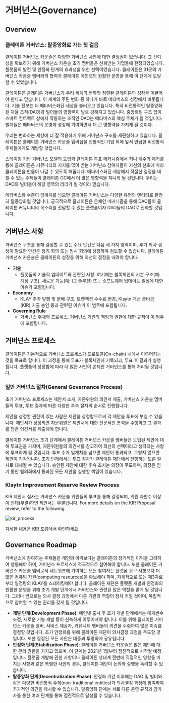 # 거버넌스(Governance)<a id="governance"></a>

## Overview <a id="overview"></a>

### 클레이튼 거버넌스: 탈중앙화로 가는 첫 걸음<a id="klaytn-governance-taking-the-first-step-to-decentralization"></a>

클레이튼 거버넌스 카운슬은 다양한 거버넌스 사안에 대한 결정권이 있습니다. 그 신뢰성을 확보하기 위해 거버넌스 카운슬 초기 멤버들은 신뢰받는 기업들에 한정되었습니다. 플랫폼의 발전 및 안정화 단계의 효과성을 위한 선택이었습니다. 클레이튼은 31곳의 거버넌스 카운슬 멤버와의 협력과 클레이튼 메인넷의 원활한 운영을 통해 이 단계에 도달할 수 있었습니다.

클레이튼은 클레이튼 거버넌스가 우리 세계의 변화와 정렬된 클레이튼의 성장을 이끌어야 한다고 믿습니다. 이 세계의 주된 변화 중 하나가 바로 메타버스의 성장에서 비롯됩니다. 기술 진보는 더 메타버스화된 세상을 불러오고 있습니다. 특히 비전통적인 탈중앙화된 자율 조직(DAO)과 빌더들의 영향력이 날로 강해지고 있습니다. 중앙화된 구조 없이 스마트 컨트랙트 상에서 작동하는 조직인 DAO는 메타버스의 핵심 주체가 될 것입니다. 빌더들은 메타버스의 운영과 성장에 기여하면서 더 큰 영향력을 가지게 될 것이다.

우리는 변화하는 세상에 더 잘 적응하기 위해 거버넌스 구조를 재편성하고 있습니다. 클레이튼은 클레이튼 거버넌스 카운슬 멤버십을 전통적인 기업 외에 앞서 언급한 비전통적 주체들에게도 개방할 것입니다.

스테이킹 기반 거버넌스 모델의 도입과 클레이튼 투표 메커니즘에서 지니 계수의 제거를 통해 클레이튼은 커뮤니티의 지지를 많이 받는 거버넌스 참여자들이 자신의 선호에 따라 클레이튼을 만들어 나갈 수 있도록 해줍니다. 메타버스화된 세상에서 적절한 결정을 내릴 수 있는 주체들이 클레이튼 GC에서 더 많은 영향력을 지니게 될 것입니다. 우리는 DAO와 빌더들이 해당 영역의 리더가 될 것이라 믿습니다.

메타버스화 수준이 임계치를 넘으면 클레이튼 거버넌스는 다양한 유형의 엔티티로 완전히 탈중앙화될 것입니다. 궁극적으로 클레이튼은 온체인 메커니즘을 통해 DAO들이 클레이튼 커뮤니티의 목소리를 전달할 수 있는 플랫폼이자 DAO들의 DAO로 진화할 것입니다.

## 거버넌스 사항 <a id="governance-topics"></a>

거버넌스 구조를 통해 결정할 수 있는 주요 안건은 다음 세 가지 영역이며, 추가 의사 결정이 필요한 안건은 정기 회의 또는 임시 회의에 상정하여 검토할 수 있습니다. 클레이튼 거버넌스 카운슬은 클레이튼의 성장을 위해 최선의 결정을 내려야 합니다.

- **기술**
  - 플랫폼의 기술적 업데이트와 관련된 사항. 여기에는 블록체인의 기본 구조(예: 계정 구조), 새로운 기능(예: L2 솔루션) 또는 소프트웨어 업데이트 일정에 대한 이슈가 포함됩니다.
- **Economy**
  - KLAY 추가 발행 및 분배 구조, 트랜잭션 수수료 변경, Klaytn 개선 준비금(KIR) 지출 승인 등과 관련된 이슈가 이 범주에 포함됩니다.
- **Governing Rule**
  - 거버넌스 주체와 프로세스, 거버넌스 기관의 책임과 권한에 대한 규칙이 이 범주에 포함됩니다.

## 거버넌스 프로세스 <a id="governance-process"></a>

클레이튼은 기본적으로 거버넌스 프로세스가 프로토콜(On-chain) 내에서 이루어지는 것을 목표로 합니다. 이 과정을 통해 투표가 블록체인에 기록되고, 투표 후 결과가 실행됩니다. 플랫폼이 성장함에 따라 더 많은 사안이 온체인 거버넌스를 통해 처리될 것입니다.

### 일반 거버넌스 절차(General Governance Process)<a id="general-governance-process"></a>

초기 거버넌스 프로세스는 제안서 소개, 자문위원의 의견서 제출, 거버넌스 카운슬 멤버들의 투표, 투표 결과에 따른 다양한 후속 절차의 순서로 진행됩니다.

제안을 상정할 권한이 있는 사람은 제안을 상정함으로써 각 제안을 투표에 부칠 수 있습니다. 제안서가 상정되면 자문위원은 제안서에 대한 전문적인 분석을 수행하고 그 결과를 담은 의견서를 제출해야 합니다.

클레이튼 거버넌스 초기 단계에서 클레이튼 거버넌스 카운슬 멤버들은 도입된 제안에 대해 투표권을 가지며, 자문위원들의 의견서를 참고하여 최선의 선택이라고 생각되는 사항에 투표하게 될 것입니다. 투표 수가 임계치를 넘으면 제안이 통과되고, 그렇지 않으면 제안이 기각됩니다. 초기 단계에서는 투표 정차가 클레이튼 재단에서 진행하는 토론 절차로 대체될 수 있습니다. 승인된 제안에 대한 후속 조치는 의장이 주도하며, 의장은 임기 동안 협의회에서 통과된 모든 제안을 실행할 책임이 있습니다.

### Klaytn Improvement Reserve Review Process <a id="klaytn-improvement-reserve-review-process"></a>


KIR 제안서 심사는 거버넌스 카운슬 위원들의 투표를 통해 결정되며, 위원 과반수 이상이 반대(부결)하면 제안서는 부결됩니다. For more details on the KIR Proposal review, refer to the following.

![kir_process](../images/kir_process.png)

자세한 내용은 [KIR 포럼](https://kir.klaytn.foundation/)에서 확인하세요.

## Governance Roadmap <a id="governance-roadmap"></a>

거버넌스에 참여하는 주체들은 개인의 이익보다는 클레이튼의 장기적인 이익을 고려하여 행동해야 하며, 거버넌스 프로세스에 적극적으로 참여해야 합니다. 또한 클레이튼 거버넌스 카운슬 멤버로서 네트워크에 기여하는 모든 참여자는 플랫폼 요구 사항보다 더 많은 컴퓨팅 자원(computing resources)을 확보해야 하며, 자체적으로 또는 제3자로부터 일정량의 KLAY를 스테이킹해야 합니다. 클레이튼 재단은 플랫폼 개발과 안정화의 원활한 운영을 위해 초기 개발 단계에서 거버넌스와 관련된 많은 역할을 맡게 될 것입니다. 그러나 앞으로는 의사 결정 과정에서 다른 기관의 역할이 점차 커질 것이며, 독립적으로 참여할 수 있는 권리를 갖게 될 것입니다.

* **개발 단계(Development Phase)**: 메인넷 출시 후 초기 개발 단계에서는 매개변수 조정, 새로운 기능 개발 등이 신속하게 이루어져야 합니다. 이를 위해 클레이튼 거버넌스 카운슬 멤버, 서비스 제공자, 커뮤니티 멤버들의 의견을 수렴하여 많은 이슈를 결정할 것입니다. 초기 안정화를 위해 클레이튼 재단이 의사결정 과정을 주도할 것입니다. 또한 결정된 모든 사안은 대중과 투명하게 공유됩니다.
* **안정화 단계(Stabilization Phase)**: 클레이튼 거버넌스 카운슬은 많은 제안에 대한 관리 권한을 가지고 있으며, 이 단계는 2021년 1월부터 점진적으로 시작될 예정입니다. 플랫폼 개발에 관한 사항이나 클레이튼 생태계 전반에 직접적인 영향을 미치는 사항과 같은 특별한 사안의 경우, 클레이튼 재단이 논의와 실행을 독려할 수 있습니다.
* **탈중앙화 단계(Decentralization Phase)**: 안정화 기간 이후에는 DAO 및 빌더와 같은 다양한 비전통적 주체(non-traditional entities)가 의사결정 과정에 참여하여 추가적인 의견을 제시할 수 있습니다. 탈중앙화 단계는 서로 다른 운영 규칙과 참가자를 통한 여러 단계를 통해 점진적으로 달성될 수 있습니다.
